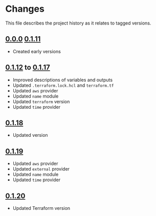 # Changes
This file describes the project history as it relates to tagged versions.

## [0.0.0](.) [0.1.11](.)
- Created early versions

## [0.1.12](.) to [0.1.17](.)
- Improved descriptions of variables and outputs
- Updated `.terraform.lock.hcl` and `terraform.tf`
- Updated `aws` provider
- Updated `name` module
- Updated `terraform` version
- Updated `time` provider

## [0.1.18](.)
- Updated version

## [0.1.19](.)
- Updated `aws` provider
- Updated `external` provider
- Updated `name` module
- Updated `time` provider

## [0.1.20](.)
- Updated Terraform version
